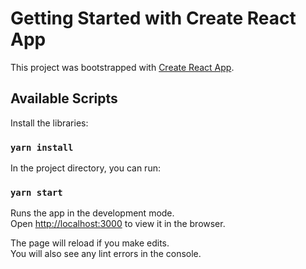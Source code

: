# Getting Started with Create React App

This project was bootstrapped with [Create React App](https://github.com/facebook/create-react-app).

## Available Scripts

Install the libraries:

### `yarn install`

In the project directory, you can run:

### `yarn start`

Runs the app in the development mode.\
Open [http://localhost:3000](http://localhost:3000) to view it in the browser.

The page will reload if you make edits.\
You will also see any lint errors in the console.

